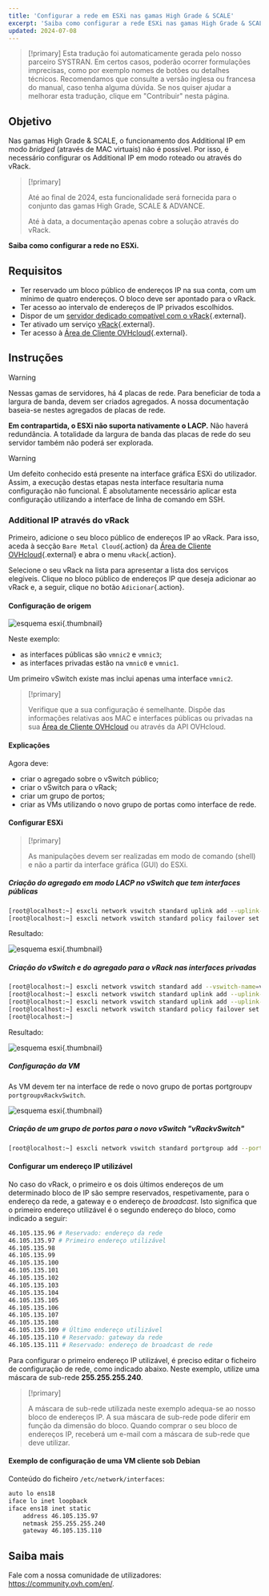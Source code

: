 ```yaml
---
title: 'Configurar a rede em ESXi nas gamas High Grade & SCALE'
excerpt: 'Saiba como configurar a rede ESXi nas gamas High Grade & SCALE.'
updated: 2024-07-08
---
```


> [!primary]
> Esta tradução foi automaticamente gerada pelo nosso parceiro SYSTRAN. Em certos casos, poderão ocorrer formulações imprecisas, como por exemplo nomes de botões ou detalhes técnicos. Recomendamos que consulte a versão inglesa ou francesa do manual, caso tenha alguma dúvida. Se nos quiser ajudar a melhorar esta tradução, clique em "Contribuir" nesta página.
>

## Objetivo

Nas gamas High Grade & SCALE, o funcionamento dos Additional IP em modo *bridged* (através de MAC virtuais) não é possível. Por isso, é necessário configurar os Additional IP em modo roteado ou através do vRack.

> [!primary]
>
> Até ao final de 2024, esta funcionalidade será fornecida para o conjunto das gamas High Grade, SCALE & ADVANCE.
>
> Até à data, a documentação apenas cobre a solução através do vRack.
>

**Saiba como configurar a rede no ESXi.**

## Requisitos

* Ter reservado um bloco público de endereços IP na sua conta, com um mínimo de quatro endereços. O bloco deve ser apontado para o vRack.
* Ter acesso ao intervalo de endereços de IP privados escolhidos.
* Dispor de um [servidor dedicado compatível com o vRack](https://www.ovhcloud.com/pt/bare-metal/){.external}.
* Ter ativado um serviço [vRack](https://www.ovh.pt/solucoes/vrack/){.external}.
* Ter acesso à [Área de Cliente OVHcloud](https://www.ovh.com/auth/?action=gotomanager&from=https://www.ovh.pt/&ovhSubsidiary=pt){.external}.

## Instruções

> [!warning]
>
> Nessas gamas de servidores, há 4 placas de rede. Para beneficiar de toda a largura de banda, devem ser criados agregados. A nossa documentação baseia-se nestes agregados de placas de rede.
>
> **Em contrapartida, o ESXi não suporta nativamente o LACP.**
> Não haverá redundância. A totalidade da largura de banda das placas de rede do seu servidor também não poderá ser explorada.
>

> [!warning]
>
> Um defeito conhecido está presente na interface gráfica ESXi do utilizador. Assim, a execução destas etapas nesta interface resultaria numa configuração não funcional. É absolutamente necessário aplicar esta configuração utilizando a interface de linha de comando em SSH.
>

### Additional IP através do vRack

Primeiro, adicione o seu bloco público de endereços IP ao vRack. Para isso, aceda à secção `Bare Metal Cloud`{.action} da [Área de Cliente OVHcloud](https://www.ovh.com/auth/?action=gotomanager&from=https://www.ovh.pt/&ovhSubsidiary=pt){.external} e abra o menu `vRack`{.action}.

Selecione o seu vRack na lista para apresentar a lista dos serviços elegíveis. Clique no bloco público de endereços IP que deseja adicionar ao vRack e, a seguir, clique no botão `Adicionar`{.action}.

#### Configuração de origem

![esquema esxi](images/schema_esxi_A01_2022.png){.thumbnail}

Neste exemplo:

* as interfaces públicas são `vmnic2` e `vmnic3`;
* as interfaces privadas estão na `vmnic0` e `vmnic1`.

Um primeiro vSwitch existe mas inclui apenas uma interface `vmnic2`.

> [!primary]
>
> Verifique que a sua configuração é semelhante. Dispõe das informações relativas aos MAC e interfaces públicas ou privadas na sua [Área de Cliente OVHcloud](https://www.ovh.com/auth/?action=gotomanager&from=https://www.ovh.pt/&ovhSubsidiary=pt) ou através da API OVHcloud.
>

#### Explicações

Agora deve:

* criar o agregado sobre o vSwitch público;
* criar o vSwitch para o vRack;
* criar um grupo de portos;
* criar as VMs utilizando o novo grupo de portas como interface de rede.

#### Configurar ESXi

> [!primary]
>
> As manipulações devem ser realizadas em modo de comando (shell) e não a partir da interface gráfica (GUI) do ESXi.
>

##### **Criação do agregado em modo LACP no vSwitch que tem interfaces públicas**

```bash
[root@localhost:~] esxcli network vswitch standard uplink add --uplink-name=vmnic3 --vswitch-name=vSwitch0
[root@localhost:~] esxcli network vswitch standard policy failover set -l iphash -v vSwitch0
```

Resultado:

![esquema esxi](images/schema_esxi_A02_2022.png){.thumbnail}

##### **Criação do vSwitch e do agregado para o vRack nas interfaces privadas**

```bash
[root@localhost:~] esxcli network vswitch standard add --vswitch-name=vRackvSwitch
[root@localhost:~] esxcli network vswitch standard uplink add --uplink-name=vmnic0 --vswitch-name=vRackvSwitch
[root@localhost:~] esxcli network vswitch standard uplink add --uplink-name=vmnic1 --vswitch-name=vRackvSwitch
[root@localhost:~] esxcli network vswitch standard policy failover set -l iphash -v vRackvSwitch
[root@localhost:~] 
```

Resultado:

![esquema esxi](images/schema_esxi_A03_2022.png){.thumbnail}

##### **Configuração da VM**

As VM devem ter na interface de rede o novo grupo de portas portgroupv `portgroupvRackvSwitch`.

![esquema esxi](images/schema_esxi_A04_2022.png){.thumbnail}

##### **Criação de um grupo de portos para o novo vSwitch "vRackvSwitch"**

```bash
[root@localhost:~] esxcli network vswitch standard portgroup add --portgroup-name=portgroupvRackvSwitch --vswitch-name=vRackvSwitch
```

#### Configurar um endereço IP utilizável

No caso do vRack, o primeiro e os dois últimos endereços de um determinado bloco de IP são sempre reservados, respetivamente, para o endereço da rede, a gateway e o endereço de *broadcast*. Isto significa que o primeiro endereço utilizável é o segundo endereço do bloco, como indicado a seguir:

```sh
46.105.135.96 # Reservado: endereço da rede
46.105.135.97 # Primeiro endereço utilizável
46.105.135.98
46.105.135.99
46.105.135.100
46.105.135.101
46.105.135.102
46.105.135.103
46.105.135.104
46.105.135.105
46.105.135.106
46.105.135.107
46.105.135.108
46.105.135.109 # Último endereço utilizável
46.105.135.110 # Reservado: gateway da rede
46.105.135.111 # Reservado: endereço de broadcast de rede
```

Para configurar o primeiro endereço IP utilizável, é preciso editar o ficheiro de configuração de rede, como indicado abaixo. Neste exemplo, utilize uma máscara de sub-rede **255.255.255.240**.

> [!primary]
>
> A máscara de sub-rede utilizada neste exemplo adequa-se ao nosso bloco de endereços IP. A sua máscara de sub-rede pode diferir em função da dimensão do bloco. Quando comprar o seu bloco de endereços IP, receberá um e-mail com a máscara de sub-rede que deve utilizar.
>

#### Exemplo de configuração de uma VM cliente sob Debian

Conteúdo do ficheiro `/etc/network/interfaces`:

```bash
auto lo ens18
iface lo inet loopback
iface ens18 inet static
    address 46.105.135.97
    netmask 255.255.255.240
    gateway 46.105.135.110
```

## Saiba mais

Fale com a nossa comunidade de utilizadores: <https://community.ovh.com/en/>.
